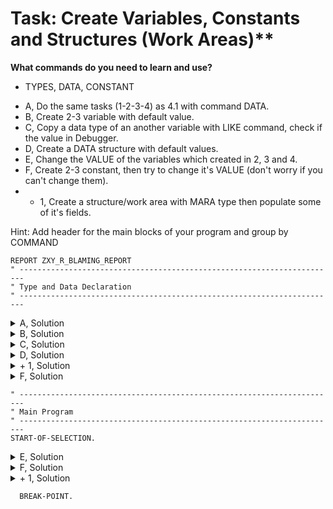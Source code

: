 # Task: Create Variables, Constants and Structures (Work Areas)**

**What commands do you need to learn and use?**
 - TYPES, DATA, CONSTANT

+ A, Do the same tasks (1-2-3-4) as 4.1 with command DATA.
+ B, Create 2-3 variable with default value.
+ C, Copy a data type of an another variable with LIKE command, check if the value in Debugger.
+ D, Create a DATA structure with default values.
+ E, Change the VALUE of the variables which created in 2, 3 and 4.
+ F, Create 2-3 constant, then try to change it's VALUE (don't worry if you can't change them).
+ + 1, Create a structure/work area with MARA type then populate some of it's fields.

Hint: Add header for the main blocks of your program and group by COMMAND

```abap
REPORT ZXY_R_BLAMING_REPORT
" -----------------------------------------------------------------------
" Type and Data Declaration
" -----------------------------------------------------------------------
```
<details>
<summary> A, Solution </summary> 

```abap
DATA: BEGIN OF gs_custom_type,
        identifier            TYPE char20,
        general_material_data TYPE mara,
        messages              TYPE bapiret2_t,
      END OF gs_custom_type.

DATA  BEGIN OF gs_sflight.
        INCLUDE TYPE sflight.
DATA:   custom_field TYPE flag,
      END OF gs_sflight.

DATA: BEGIN OF gs_spfli,
        spfli        TYPE spfli,
        custom_field TYPE flag,
      END OF gs_spfli.

DATA: BEGIN OF gs_scarr,
        scarr_db  TYPE scarr,
        scarr_new TYPE scarr,
      END OF gs_scarr.
```
</details>
<details>
<summary> B, Solution </summary>
 
```abap
DATA gv_integer  TYPE i       VALUE 5.
DATA gv_flag     TYPE flag    VALUE 'X'.
DATA gv_name     TYPE string  VALUE 'John Doe'.
```
</details>
<details>
<summary> C, Solution </summary>
 
```abap
DATA gv_checkbox LIKE gv_flag.
```
</details>
<details>
<summary> D, Solution </summary>
 
```abap      
DATA: BEGIN OF gs_country,
        country_longtext TYPE string VALUE 'Germany',
        country_code     TYPE char2  VALUE 'DE',
      END OF gs_country.
```
</details>
<details>
<summary> + 1, Solution</summary>
 
```abap
DATA: gs_mara TYPE mara.
```
</details>
<details>
<summary> F, Solution </summary>
 
```abap
CONSTANTS cv_pi TYPE p LENGTH 8 DECIMALS 14 VALUE '3.14159265358979'.

CONSTANTS: BEGIN OF cs_sap_ag,
             zip_code TYPE n LENGTH 5 VALUE '69189',
             city     TYPE string     VALUE `Walldorf`,
             country  TYPE string     VALUE `Germany`,
           END OF cs_sap_ag.
```
</details>

```abap
" -----------------------------------------------------------------------
" Main Program
" -----------------------------------------------------------------------
START-OF-SELECTION.
```
<details>
<summary> E, Solution </summary>
 
```abap
gv_flag     = space.
gv_integer  = 12.
gv_name     = 'Luke Skywalker'.
gv_checkbox = 'X'.

gs_country-country_longtext = 'United States'.
gs_country-country_code     = 'US'.
```
</details>
<details>
<summary> F, Solution </summary>
 
```abap
cv_pi     = 3.
cs_sap_ag = VALUE #( zip_code = '12345' city = 'Atlantis' country = 'Sea' ).
```
</details>
<details>
<summary> + 1, Solution </summary>
 
```abap
gs_mara-matnr = '0000325489'.
gs_mara-meins = 'KG'.
```
</details>

```abap
  BREAK-POINT.
```



           
      
